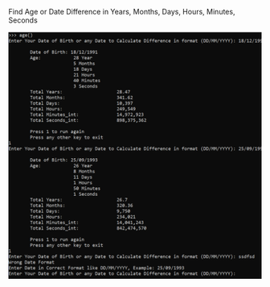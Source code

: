 Find Age or Date Difference in Years, Months, Days, Hours, Minutes, Seconds

![alt text](https://github.com/aashutosh0012/Python/blob/master/Check%20Age%20or%20Date%20Difference/Check_Date_Diff.PNG)
